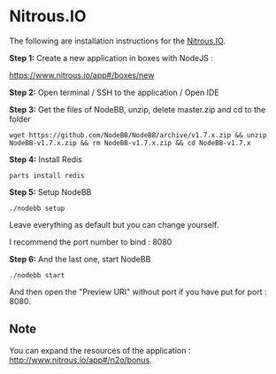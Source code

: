 Nitrous.IO
==========

The following are installation instructions for the [Nitrous.IO](http://nitrous.io).

**Step 1:** Create a new application in boxes with NodeJS :

<https://www.nitrous.io/app#/boxes/new>

**Step 2:** Open terminal / SSH to the application / Open IDE

**Step 3:** Get the files of NodeBB, unzip, delete master.zip and cd to
the folder

```
wget https://github.com/NodeBB/NodeBB/archive/v1.7.x.zip && unzip NodeBB-v1.7.x.zip && rm NodeBB-v1.7.x.zip && cd NodeBB-v1.7.x
```

**Step 4:** Install Redis

```
parts install redis
```

**Step 5:** Setup NodeBB

```
./nodebb setup
```

Leave everything as default but you can change yourself.

I recommend the port number to bind : 8080

**Step 6:** And the last one, start NodeBB

```
./nodebb start
```

And then open the "Preview URI" without port if you have put for port :
8080.

Note
----

You can expand the resources of the application :
<http://www.nitrous.io/app#/n2o/bonus>.
